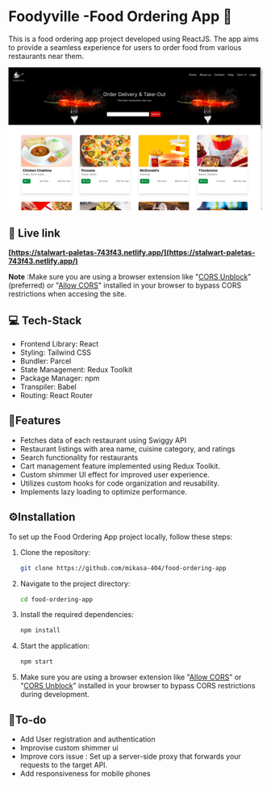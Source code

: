 # Foodyville -Food Ordering App  🥞

This is a food ordering app project developed using ReactJS. The app aims to provide a seamless experience for users to order food from various restaurants near them. 

![Home page](./imgs/Screenshot%20from%202023-07-08%2017-46-58.png)

## 🔗 Live link

**[https://stalwart-paletas-743f43.netlify.app/](https://stalwart-paletas-743f43.netlify.app/)**

**Note** :Make sure you are using a browser extension like "[CORS Unblock](https://chrome.google.com/webstore/detail/cors-unblock/lfhmikememgdcahcdlaciloancbhjino)" (preferred) or "[Allow CORS](https://cldup.com/dTxpPi9lDf.thumb.png)" installed in your browser to bypass CORS restrictions when accesing the site.


## 💻 Tech-Stack 
- Frontend Library: React 
- Styling: Tailwind CSS 
- Bundler: Parcel 
- State Management: Redux Toolkit 
- Package Manager: npm 
- Transpiler: Babel 
- Routing: React Router 

## 📓Features 
- Fetches data of each restaurant using Swiggy API
- Restaurant listings with area name, cuisine category, and ratings
- Search functionality for restaurants
- Cart management feature implemented using Redux Toolkit.
- Custom shimmer UI effect for improved user experience.
- Utilizes custom hooks for code organization and reusability.
- Implements lazy loading to optimize performance.

## ⚙️Installation 
To set up the Food Ordering App project locally, follow these steps:

1. Clone the repository:
    ```bash
    git clone https://github.com/mikasa-404/food-ordering-app
    ```

2. Navigate to the project directory:
    ```bash
    cd food-ordering-app
    ```

3. Install the required dependencies:
    ```bash
    npm install
    ```

4. Start the application:
    ```bash
    npm start
    ```

5. Make sure you are using a browser extension like "[Allow CORS](https://cldup.com/dTxpPi9lDf.thumb.png)" or "[CORS Unblock](https://chrome.google.com/webstore/detail/cors-unblock/lfhmikememgdcahcdlaciloancbhjino)" installed in your browser to bypass CORS restrictions during development.

## 🔨To-do 
- Add User registration and authentication
- Improvise custom shimmer ui
- Improve cors issue : Set up a server-side proxy that forwards your requests to the target API. 
- Add responsiveness for mobile phones